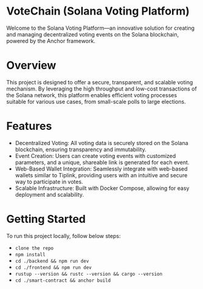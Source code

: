 
# VoteChain (Solana Voting Platform)
Welcome to the Solana Voting Platform—an innovative solution for creating and managing decentralized voting events on the Solana blockchain, powered by the Anchor framework.

# Overview
This project is designed to offer a secure, transparent, and scalable voting mechanism. By leveraging the high throughput and low-cost transactions of the Solana network, this platform enables efficient voting processes suitable for various use cases, from small-scale polls to large elections.

# Features
- Decentralized Voting: All voting data is securely stored on the Solana blockchain, ensuring transparency and immutability.
- Event Creation: Users can create voting events with customized parameters, and a unique, shareable link is generated for each event.
- Web-Based Wallet Integration: Seamlessly integrate with web-based wallets similar to Tiplink, providing users with an intuitive and secure way to participate in votes.
- Scalable Infrastructure: Built with Docker Compose, allowing for easy deployment and scalability.

# Getting Started
To run this project locally, follow below steps:
- `clone the repo`
- `npm install`
- `cd ./backend && npm run dev`
- `cd ./frontend && npm run dev`
- `rustup --version && rustc --version && cargo --version`
- `cd ./smart-contract && anchor build`
  
